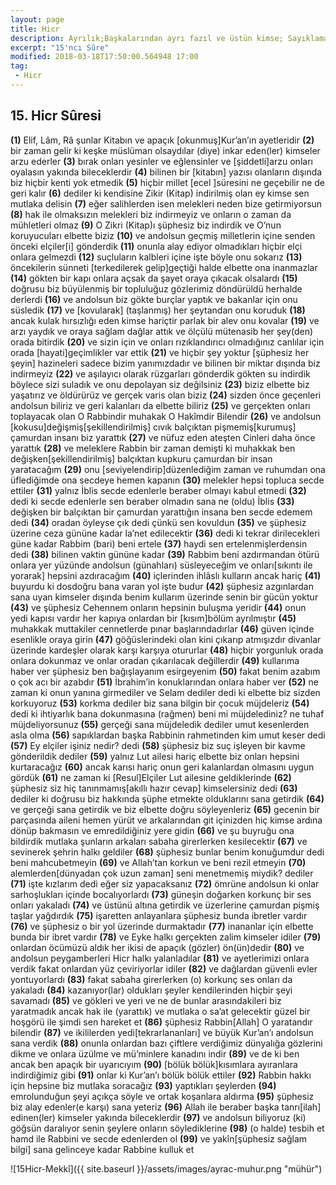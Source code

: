```yaml
---
layout: page
title: Hicr
description: Ayrılık;Başkalarından ayrı fazıl ve üstün kimse; Sayıklama
excerpt: "15'ncı Sûre"
modified: 2018-03-18T17:50:00.564948 17:00
tag: 
 - Hicr
---
```


## 15. Hicr Sûresi

**(1)** Elif, Lâm, Râ şunlar Kitabın ve apaçık [okunmuş]Kur’an’ın ayetleridir
**(2)** bir zaman gelir ki keşke müslüman olsaydılar (diye) inkar eden(ler) kimseler arzu ederler
**(3)** bırak onları yesinler ve eğlensinler ve [şiddetli]arzu onları oyalasın yakında bileceklerdir
**(4)** bilinen bir [kitabın] yazısı olanların dışında biz hiçbir kenti yok etmedik 
**(5)** hiçbir millet [ecel ]süresini ne geçebilir ne de geri kalır
**(6)** dediler ki kendisine Zikir (Kitap) indirilmiş olan ey kimse sen mutlaka delisin
**(7)** eğer salihlerden isen melekleri neden bize getirmiyorsun
**(8)** hak ile olmaksızın melekleri biz indirmeyiz ve onların o zaman da mühletleri olmaz
**(9)** O Zikri (Kitap)ı şüphesiz biz indirdik ve O’nun koruyucuları elbette biziz
**(10)** ve andolsun geçmiş milletlerin içine senden önceki elçiler[i] gönderdik
**(11)** onunla alay ediyor olmadıkları hiçbir elçi onlara gelmezdi
**(12)** suçluların kalbleri içine işte böyle onu sokarız
**(13)** öncekilerin sünneti [terkedilerek gelip]geçtiği halde elbette ona inanmazlar
**(14)** gökten bir kapı onlara açsak da şayet oraya çıkacak olsalardı
**(15)** doğrusu biz büyülenmiş bir topluluğuz gözlerimiz döndürüldü herhalde derlerdi
**(16)** ve andolsun biz gökte burçlar yaptık ve bakanlar için onu süsledik
**(17)** ve [kovularak] (taşlanmış) her şeytandan onu koruduk
**(18)** ancak kulak hırsızlığı eden kimse hariçtir parlak bir alev onu kovalar
**(19)** ve arzı yaydık ve oraya sağlam dağlar attık ve ölçülü mütenasib her şey(den) orada bitirdik
**(20)** ve sizin için ve onları rızıklandırıcı olmadığınız canlılar için orada [hayati]geçimlikler var ettik
**(21)** ve hiçbir şey yoktur [şüphesiz her şeyin] hazineleri sadece bizim yanımızdadır ve bilinen bir miktar dışında biz indirmeyiz
**(22)** ve aşılayıcı olarak rüzgarları gönderdik gökten su indirdik böylece sizi suladık ve onu depolayan siz değilsiniz
**(23)** biziz elbette biz yaşatırız ve öldürürüz ve gerçek varis olan biziz
**(24)** sizden önce geçenleri andolsun biliriz ve geri kalanları da elbette biliriz
**(25)** ve gerçekten onları toplayacak olan O Rabbindir muhakak O Hakîmdir Bilendir
**(26)** ve andolsun [kokusu]değişmiş[şekillendirilmiş] cıvık balçıktan pişmemiş[kurumuş] çamurdan insanı biz yarattık
**(27)** ve nüfuz eden ateşten Cinleri daha önce yarattık
**(28)** ve meleklere Rabbin bir zaman demişti ki muhakkak ben değişken[şekillendirilmiş] balçıktan kupkuru çamurdan bir insan yaratacağım 
**(29)** onu [seviyelendirip]düzenlediğim zaman ve ruhumdan ona üflediğimde ona secdeye hemen kapanın
**(30)** melekler hepsi topluca secde ettiler
**(31)** yalnız İblis secde edenlerle beraber olmayı kabul etmedi
**(32)** dedi ki secde edenlerle sen beraber olmadın sana ne (oldu) İblis
**(33)** değişken bir balçıktan bir çamurdan yarattığın insana ben secde edemem dedi
**(34)** oradan öyleyse çık dedi çünkü sen kovuldun
**(35)** ve şüphesiz üzerine ceza gününe kadar la’net edilecektir
**(36)** dedi ki tekrar dirilecekleri güne kadar Rabbim (bari) beni ertele
**(37)** haydi sen ertelenmişlerdensin dedi
**(38)** bilinen vaktin gününe kadar
**(39)** Rabbim beni azdırmandan ötürü onlara yer yüzünde andolsun (günahları) süsleyeceğim ve onları[sıkıntı ile yorarak] hepsini azdıracağım
**(40)** içlerinden ihlâslı kulların ancak hariç
**(41)** buyurdu ki dosdoğru bana varan yol işte budur
**(42)** şüphesiz azgınlardan sana uyan kimseler dışında benim kullarım üzerinde senin bir gücün yoktur
**(43)** ve şüphesiz Cehennem onların hepsinin buluşma yeridir
**(44)** onun yedi kapısı vardır her kapıya onlardan bir [kısım]bölüm ayrılmıştır
**(45)** muhakkak muttakiler cennetlerde pınar başlarındadırlar
**(46)** güven içinde esenlikle oraya girin
**(47)** göğüslerindeki olan kini çıkarıp atmışızdır divanlar üzerinde kardeşler olarak karşı karşıya otururlar
**(48)** hiçbir yorgunluk orada onlara dokunmaz ve onlar oradan çıkarılacak değillerdir
**(49)** kullarıma haber ver şüphesiz ben bağışlayanım esirgeyenim
**(50)** fakat benim azabım o çok acı bir azabdır
**(51)** İbrahim’in konuklarından onlara haber ver
**(52)** ne zaman ki onun yanına girmediler ve Selam dediler dedi ki elbette biz sizden korkuyoruz
**(53)** korkma dediler biz sana bilgin bir çocuk müjdeleriz
**(54)** dedi ki ihtiyarlık bana dokunmasına (rağmen) beni mi müjdelediniz? ne tuhaf müjdeliyorsunuz
**(55)** gerçeği sana müjdeledik dediler umut kesenlerden asla olma
**(56)** sapıklardan başka Rabbinin rahmetinden kim umut keser dedi
**(57)** Ey elçiler işiniz nedir? dedi
**(58)** şüphesiz biz suç işleyen bir kavme gönderildik dediler
**(59)** yalnız Lut ailesi hariç elbette biz onları hepsini kurtaracağız
**(60)** ancak karısı hariç onun geri kalanlardan olmasını uygun gördük
**(61)** ne zaman ki [Resul]Elçiler Lut ailesine geldiklerinde
**(62)** şüphesiz siz hiç tanınmamış[akıllı hazır cevap] kimselersiniz dedi
**(63)** dediler ki doğrusu biz hakkında şüphe etmekte olduklarını sana getirdik
**(64)** ve gerçeği sana getirdik ve biz elbette doğru söyleyenleriz
**(65)** gecenin bir parçasında aileni hemen yürüt ve arkalarından git içinizden hiç kimse ardına dönüp bakmasın ve emredildiğiniz yere gidin
**(66)** ve şu buyruğu ona bildirdik mutlaka şunların arkaları sabaha girerlerken kesilecektir
**(67)** ve sevinerek şehrin halkı geldiler
**(68)** şüphesiz bunlar benim konuğumdur dedi beni mahcubetmeyin
**(69)** ve Allah’tan korkun ve beni rezil etmeyin
**(70)** alemlerden[dünyadan çok uzun zaman] seni menetmemiş miydik? dediler
**(71)** işte kızlarım dedi eğer siz yapacaksanız
**(72)** ömrüne andolsun ki onlar sarhoşlukları içinde bocalıyorlardı
**(73)** güneşin doğarken korkunç bir ses onları yakaladı
**(74)** ve üstünü altına getirdik ve üzerlerine çamurdan pişmiş taşlar yağdırdık
**(75)** işaretten anlayanlara şüphesiz bunda ibretler vardır
**(76)** ve şüphesiz o bir yol üzerinde durmaktadır
**(77)** inananlar için elbette bunda bir ibret vardır
**(78)** ve Eyke halkı gerçekten zalim kimseler idiler
**(79)** onlardan öcümüzü aldık her ikisi de apaçık (gözler) ön(ün)dedir
**(80)** ve andolsun peygamberleri Hicr halkı yalanladılar
**(81)** ve ayetlerimizi onlara verdik fakat onlardan yüz çeviriyorlar idiler
**(82)** ve dağlardan güvenli evler yontuyorlardı
**(83)** fakat sabaha girerlerken (o) korkunç ses onları da yakaladı
**(84)** kazanıyor(lar) oldukları şeyler kendilerinden hiçbir şeyi savamadı
**(85)** ve gökleri ve yeri ve ne de bunlar arasındakileri biz yaratmadık ancak hak ile (yarattık) ve mutlaka o sa’at gelecektir güzel bir hoşgörü ile şimdi sen hareket et
**(86)** şüphesiz Rabbin[Allah] O yaratandır bilendir
**(87)** ve ikililerden yedi[tekrarlananları] ve büyük Kur’an’ı andolsun sana verdik
**(88)** onunla onlardan bazı çiftlere verdiğimiz dünyalığa gözlerini dikme ve onlara üzülme ve mü’minlere kanadını indir
**(89)** ve de ki ben ancak ben apaçık bir uyarıcıyım
**(90)** [bölük bölük]kısımlara ayıranlara indirdiğimiz gibi
**(91)** onlar ki Kur’an’ı bölük bölük ettiler
**(92)** Rabbin hakkı için hepsine biz mutlaka soracağız
**(93)** yaptıkları şeylerden
**(94)** emrolunduğun şeyi açıkça söyle ve ortak koşanlara aldırma
**(95)** şüphesiz biz alay edenler(e karşı) sana yeteriz
**(96)** Allah ile beraber başka tanrı[ilah] edinen(ler) kimseler yakında bileceklerdir
**(97)** ve andolsun biliyoruz (ki) göğsün daralıyor senin şeylere onların söylediklerine
**(98)** (o halde) tesbih et hamd ile Rabbini ve secde edenlerden ol
**(99)** ve yakîn[şüphesiz sağlam bilgi] sana gelinceye kadar Rabbine kulluk et

![15Hicr-Mekkî]({{ site.baseurl }}/assets/images/ayrac-muhur.png "mühür")
